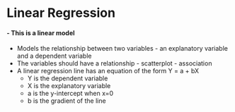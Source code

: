 # Linear Regression

 #### - This is a linear model
 - Models the relationship between two variables - an explanatory variable and a dependent variable
 - The variables should have a relationship - scatterplot - association
 - A linear regression line has an equation of the form Y = a + bX
      - Y is the dependent variable
      - X is the explanatory variable
      - a is the y-intercept when x=0
      - b is the gradient of the line

